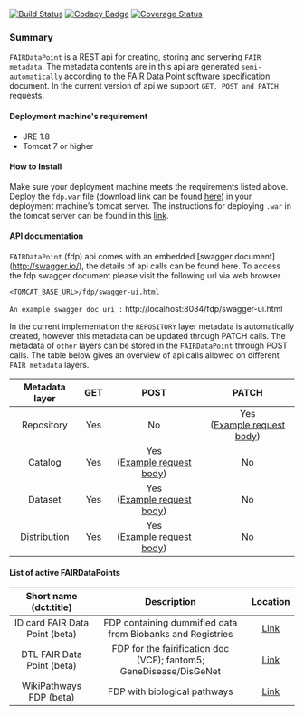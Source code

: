 [![Build Status](https://travis-ci.org/FAIRDataTeam/FAIRDataPoint.svg?branch=develop)](https://travis-ci.org/FAIRDataTeam/FAIRDataPoint)
[![Codacy Badge](https://api.codacy.com/project/badge/Grade/61f029299b814ca8be2b8edbaab6ce50)](https://www.codacy.com/app/rajaram5/FAIRDataPoint?utm_source=github.com&amp;utm_medium=referral&amp;utm_content=DTL-FAIRData/FAIRDataPoint&amp;utm_campaign=Badge_Grade)
[![Coverage Status](https://coveralls.io/repos/github/FAIRDataTeam/FAIRDataPoint/badge.svg?branch=develop)](https://coveralls.io/github/FAIRDataTeam/FAIRDataPoint?branch=develop)

### Summary 
`FAIRDataPoint` is a REST api for creating, storing and servering `FAIR metadata`. The metadata contents are in this api are generated `semi-automatically` according to the [FAIR Data Point software specification](https://github.com/FAIRDataTeam/FAIRDataPoint-Spec) document. In the current version of api we support `GET, POST and PATCH` requests.

#### Deployment machine's requirement
* JRE 1.8
* Tomcat 7 or higher 

#### How to Install

Make sure your deployment machine meets the requirements listed above. Deploy the `fdp.war` file (download link can be found [here](https://github.com/DTL-FAIRData/FAIRDataPoint/releases)) in your  deployment machine's tomcat server. The instructions for deploying `.war` in the tomcat server can be found in this [link](https://tomcat.apache.org/tomcat-7.0-doc/deployer-howto.html).

#### API documentation
`FAIRDataPoint` (fdp) api comes with an embedded [swagger document] (http://swagger.io/), the details of api calls can be found here. To access the fdp swagger document please visit the following url via web browser
 
 `<TOMCAT_BASE_URL>/fdp/swagger-ui.html` 
 
 `An example swagger doc uri :` http://localhost:8084/fdp/swagger-ui.html
 
In the current implementation the `REPOSITORY` layer metadata is automatically created, however this metadata can be updated through PATCH calls. The metadata of `other` layers can be stored in the `FAIRDataPoint` through POST calls. The table below gives an overview of api calls allowed on different `FAIR metadata` layers. 
 
|Metadata layer|GET|POST|PATCH|
| :---: | :---: | :---: | :---: |
| Repository | Yes | No | Yes <br/>([Example request body](https://github.com/DTL-FAIRData/FAIRDataPoint/blob/master/src/main/resources/nl/dtls/fairdatapoint/utils/dtl-fdp.ttl)) |
| Catalog | Yes | Yes <br/>([Example request body](https://github.com/DTL-FAIRData/FAIRDataPoint/blob/master/src/main/resources/nl/dtls/fairdatapoint/utils/textmining-catalog.ttl)) | No |
| Dataset | Yes | Yes <br/>([Example request body](https://github.com/DTL-FAIRData/FAIRDataPoint/blob/master/src/main/resources/nl/dtls/fairdatapoint/utils/gda-lumc.ttl)) | No |
| Distribution | Yes | Yes <br/>([Example request body](https://github.com/DTL-FAIRData/FAIRDataPoint/blob/master/src/main/resources/nl/dtls/fairdatapoint/utils/gda-lumc-sparql.ttl)) | No |


#### List of active FAIRDataPoints

|Short name (dct:title)|Description|Location|
| :---: | :---: | :---: |
|ID card FAIR Data Point (beta) | FDP containing dummified data from Biobanks and Registries | [Link](http://semlab1.liacs.nl:8080/fdp/swagger-ui.html)	
|DTL FAIR Data Point (beta)	| FDP for the fairification doc (VCF); fantom5; GeneDisease/DisGeNet |	[Link](http://dev-vm.fair-dtls.surf-hosted.nl:8082/fdp/swagger-ui.html)
| WikiPathways FDP (beta) | FDP with biological pathways | [Link](http://fdp.wikipathways.org)
